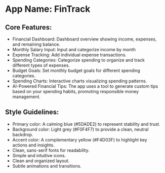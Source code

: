 # **App Name**: FinTrack

## Core Features:

- Financial Dashboard: Dashboard overview showing income, expenses, and remaining balance.
- Monthly Salary Input: Input and categorize income by month
- Expense Tracking: Add individual expense transactions.
- Spending Categories: Categorize spending to organize and track different types of expenses.
- Budget Goals: Set monthly budget goals for different spending categories.
- Spending Charts: Interactive charts visualizing spending patterns.
- AI-Powered Financial Tips: The app uses a tool to generate custom tips based on your spending habits, promoting responsible money management.

## Style Guidelines:

- Primary color: A calming blue (#5DADE2) to represent stability and trust.
- Background color: Light grey (#F0F4F7) to provide a clean, neutral backdrop.
- Accent color: A complementary yellow (#F4D03F) to highlight key actions and insights.
- Clean, sans-serif fonts for readability.
- Simple and intuitive icons.
- Clean and organized layout.
- Subtle animations and transitions.